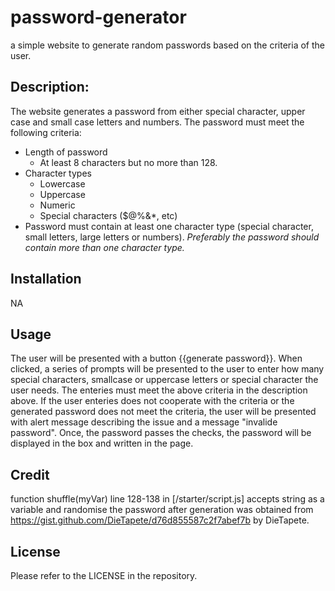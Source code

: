 # password-generator

a simple website to generate random passwords based on the criteria of the user. 

## Description:

The website generates a password from either special character, upper case and small case letters and numbers. The password must meet the following criteria:

* Length of password
    * At least 8 characters but no more than 128.
* Character types
    * Lowercase
    * Uppercase
    * Numeric
    * Special characters ($@%&*, etc)
* Password must contain at least one character type (special character, small letters, large letters or numbers). <em>Preferably the password should contain more than one character type.</em>

## Installation

NA

## Usage

The user will be presented with a button {{generate password}}. When clicked, a series of prompts will be presented to the user to enter how many special characters, smallcase or uppercase letters or special character the user needs. The enteries must meet the above criteria in the description above. If the user enteries does not cooperate with the criteria or the generated password does not meet the criteria, the user will be presented with alert message describing the issue and a message "invalide password". Once, the password passes the checks, the password will be displayed in the box and written in the page.  

## Credit

function shuffle(myVar) line 128-138 in [/starter/script.js] accepts string as a variable and randomise the password after generation was obtained from https://gist.github.com/DieTapete/d76d855587c2f7abef7b by DieTapete.

## License

Please refer to the LICENSE in the repository.
